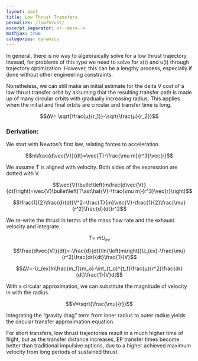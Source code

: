```yaml
---
layout: post
title: Low Thrust Transfers
permalink: /lowThrust/
excerpt_separator: <!--more-->
mathjax: true
categories: dynamics
---
```


In general, there is no way to algebraically solve for a low thrust trajectory. Instead, for problems of this type we need to solve for x(t) and u(t) through trajectory optimization. However, this can be a lengthy process, especially if done without other engineering constraints. 

<!--more-->

Nonetheless, we can still make an initial estimate for the delta V cost of a low thrust transfer orbit by assuming that the resulting transfer path is made up of many circular orbits with gradually increasing radius. This applies when the initial and final orbits are circular and transfer time is long. 

$$∆V= \sqrt{\frac{μ}{r_1}}-\sqrt{\frac{μ}{r_2}}$$

### Derivation: 

We start with Newton’s first law, relating forces to acceleration.

$$m\frac{d\vec{V}}{dt}=\vec{T}-\frac{\mu m}{r^3}\vec{r}$$

We assume T is aligned with velocity. Both sides of the expression are dotted with V.

$$\vec{V}\bullet\left(m\frac{d\vec{V}}{dt}\right)=\vec{V}\bullet\left(T\ast\hat{V}-\frac{\mu m}{r^3}\vec{r}\right)$$

$$\frac{1}{2}\frac{d}{dt}V^2=\frac{T}{m}\vec{V}-\frac{1}{2}\frac{\mu}{r^2}\frac{d}{dt}r^2$$

We re-write the thrust in terms of the mass flow rate and the exhaust velocity and integrate.

$$T=\ \dot{m}U_{ex}$$

$$\frac{d\vec{V}}{dt}=-\frac{d}{dt}\ln{\left(m\right)}U_{ex}-\frac{\mu}{r^2}\frac{dr}{dt}\frac{1}{V}$$

$$∆V=-U_{ex}ln\frac{m_f}{m_o}-\int_{t_o}^{t_f}\frac{μ}{r^2}\frac{dr}{dt}\frac{1}{V}dt$$

With a circular approximation, we can substitute the magnitude of velocity in with the radius.

$$V=\sqrt{\frac{\mu}{r}}$$

Integrating the “gravity drag” term from inner radius to outer radius yields the circular transfer approximation equation. 

For short transfers, low thrust trajectories result in a much higher time of flight, but as the transfer distance increases, EP transfer times become better than traditional impulsive options, due to a higher achieved maximum velocity from long periods of sustained thrust.